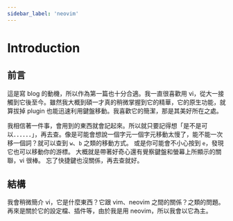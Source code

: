```yaml
---
sidebar_label: 'neovim'
---
```


# Introduction
## 前言
這是寫 blog 的動機，所以作為第一篇也十分合適。我一直很喜歡用 vi，從大一接觸到它後至今。雖然我大概到碩一才真的稍微掌握到它的精華，它的原生功能，就算拔掉 plugin 也能迅速利用鍵盤移動。我喜歡它的簡潔，那是其美好所在之處。

我相信著一件事，會用到的東西就會記起來。所以就只要記得想「是不是可以．．．．．．」，再去查。像是可能會想說一個字元一個字元移動太慢了，能不能一次移一個詞？就可以查到 `w`、`b` 之類的移動方式。
或是你可能會不小心按到 `e`，發現它也可以移動你的游標。
大概就是帶著好奇心還有覺察鍵盤和螢幕上所顯示的關聯，vi 很棒。
忘了快捷鍵也沒關係，再去查就好。

## 結構
我會稍微簡介 vi，它是什麼東西？它跟 vim、neovim 之間的關係？之類的問題。再來是關於它的設定檔、插件等，由於我是用 neovim，所以我會以它為主。
